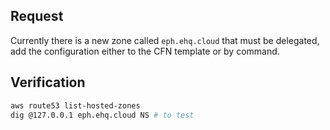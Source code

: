 
## Request

Currently there is a new zone called `eph.ehq.cloud` that must be delegated, add the configuration either to the CFN template or by command.

## Verification

```bash
aws route53 list-hosted-zones
dig @127.0.0.1 eph.ehq.cloud NS # to test
```
